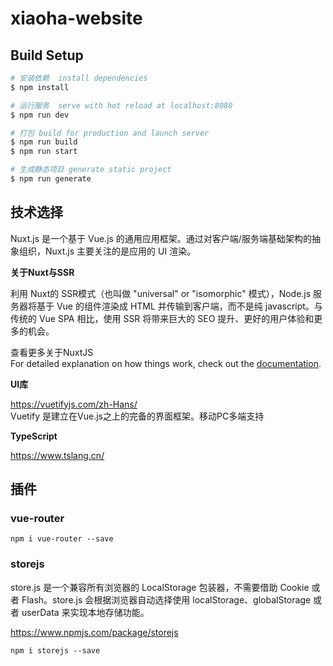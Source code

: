 # xiaoha-website

## Build Setup

```bash
# 安装依赖  install dependencies
$ npm install

# 运行服务  serve with hot reload at localhost:8080
$ npm run dev

# 打包 build for production and launch server
$ npm run build
$ npm run start

# 生成静态项目 generate static project
$ npm run generate
```
## 技术选择

Nuxt.js 是一个基于 Vue.js 的通用应用框架。通过对客户端/服务端基础架构的抽象组织，Nuxt.js 主要关注的是应用的 UI 渲染。

**关于Nuxt与SSR**

利用 Nuxt的 SSR模式（也叫做 "universal" or "isomorphic" 模式），Node.js 服务器将基于 Vue 的组件渲染成 HTML 并传输到客户端，而不是纯 javascript。与传统的 Vue SPA 相比，使用 SSR 将带来巨大的 SEO 提升、更好的用户体验和更多的机会。

查看更多关于NuxtJS <br/>
For detailed explanation on how things work, check out the [documentation](https://nuxtjs.org).

**UI库**

https://vuetifyjs.com/zh-Hans/ <br/>
Vuetify 是建立在Vue.js之上的完备的界面框架。移动PC多端支持

**TypeScript**

https://www.tslang.cn/

## 插件

### vue-router 

```
npm i vue-router --save
```
### storejs

store.js 是一个兼容所有浏览器的 LocalStorage 包装器，不需要借助 Cookie 或者 Flash。store.js 会根据浏览器自动选择使用 localStorage、globalStorage 或者 userData 来实现本地存储功能。

https://www.npmjs.com/package/storejs

```
npm i storejs --save
```
